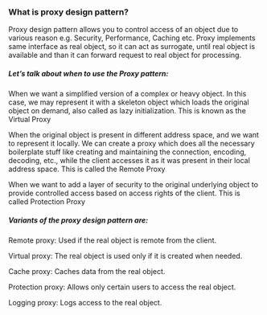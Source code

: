 ### What is proxy design pattern?

Proxy design pattern allows you to control access of an object due to various reason e.g. Security, Performance, Caching etc. Proxy implements same interface as real object, so it can act as surrogate, until real object is available and than it can forward request to real object for processing.

##### Let’s talk about when to use the Proxy pattern:

When we want a simplified version of a complex or heavy object. In this case, we may represent it with a skeleton object which loads the original object on demand, also called as lazy initialization. This is known as the Virtual Proxy

When the original object is present in different address space, and we want to represent it locally. We can create a proxy which does all the necessary boilerplate stuff like creating and maintaining the connection, encoding, decoding, etc., while the client accesses it as it was present in their local address space. This is called the Remote Proxy

When we want to add a layer of security to the original underlying object to provide controlled access based on access rights of the client. This is called Protection Proxy

##### Variants of the proxy design pattern are:

Remote proxy: Used if the real object is remote from the client.

Virtual proxy: The real object is used only if it is created when needed.

Cache proxy: Caches data from the real object.

Protection proxy: Allows only certain users to access the real object.

Logging proxy: Logs access to the real object.